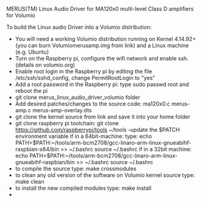 MERUS(TM) Linux Audio Driver for MA120x0 multi-level Class D amplifiers for Volumio

To build the Linux audio Driver into a Volumio distribution:

- You will need a working Volumio distribution running on Kernel 4.14.92+ (you can burn Volumiomerusamp.img from link) and a Linux machine (e.g. Ubuntu)
- Turn on the Raspberry pi, configure the wifi network and enable ssh. (details on volumio.org)
- Enable root login in the Raspberry pi by editing the file /etc/ssh/sshd_config, change PermitRootLogin to "yes"
- Add a root password in the Raspberry pi: type sudo passwd root and reboot the pi
- git clone merus_linux_audio_driver_volumio folder
- Add desired patches/changes to the source code:
  ma120x0.c
  merus-amp.c
  merus-amp-overlay.dts
- git clone the kernel source from link and save it into your home folder
- git clone raspberry pi toolchain: git clone https://github.com/raspberrypi/tools ~/tools
-update the $PATCH environment variable
  if in a 64bit-machine:
  type: echo PATH=\$PATH:~/tools/arm-bcm2708/gcc-linaro-arm-linux-gnueabihf-raspbian-x64/bin >> ~/.bashrc
source ~/.bashrc
  if in a 32bit machine:
  echo PATH=\$PATH:~/tools/arm-bcm2708/gcc-linaro-arm-linux-gnueabihf-raspbian/bin >> ~/.bashrc
source ~/.bashrc
 - to compile the source type: make crossmodules
 - to clean any old version of the software on Volumio kernel source type: make clean
 - to install the new compiled modules type: make install
 - 
  ```

  ```
